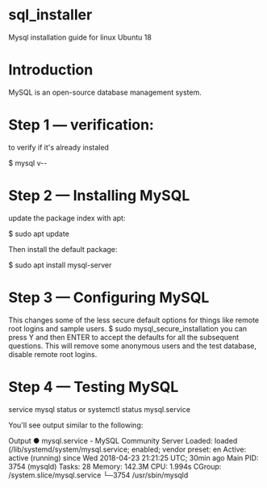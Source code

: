 # sql_installer
Mysql installation guide for linux Ubuntu 18

# Introduction
MySQL is an open-source database management system.



# Step 1 — verification:
  to verify if it's already instaled
  
  $ mysql v--    
  
  
# Step 2 — Installing MySQL
update the package index with apt:

$ sudo apt update

Then install the default package:

$ sudo apt install mysql-server


# Step 3 — Configuring MySQL
This changes some of the less secure default options for things like remote root logins and sample users.
$ sudo mysql_secure_installation
you can press Y and then ENTER to accept the defaults for all the subsequent questions.
This will remove some anonymous users and the test database, disable remote root logins.

# Step 4 — Testing MySQL
service mysql status
or
systemctl status mysql.service

You'll see output similar to the following:

Output
● mysql.service - MySQL Community Server
   Loaded: loaded (/lib/systemd/system/mysql.service; enabled; vendor preset: en
   Active: active (running) since Wed 2018-04-23 21:21:25 UTC; 30min ago
 Main PID: 3754 (mysqld)
    Tasks: 28
   Memory: 142.3M
      CPU: 1.994s
   CGroup: /system.slice/mysql.service
           └─3754 /usr/sbin/mysqld
